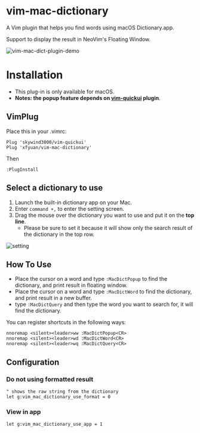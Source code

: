 # vim-mac-dictionary

A Vim plugin that helps you find words using macOS Dictionary.app. 

Support to display the result in NeoVim's Floating Window.

![vim-mac-dict-plugin-demo](https://cdn.jsdelivr.net/gh/xfyuan/ossimgs@master/20200714vim-mac-dict-plugin-demo.gif)

# Installation

* This plug-in is only available for macOS.
* **Notes: the popup feature depends on [vim-quickui](https://github.com/skywind3000/vim-quickui) plugin**.

## VimPlug

Place this in your .vimrc:

```viml
Plug 'skywind3000/vim-quickui'
Plug 'xfyuan/vim-mac-dictionary'
```

Then

```
:PlugInstall
```

## Select a dictionary to use

1. Launch the built-in dictionary app on your Mac.
2. Enter `command +,` to enter the setting screen.
3. Drag the mouse over the dictionary you want to use and put it on the **top line**.
    * Please be sure to set it because it will show only the search result of the dictionary in the top row.

![setting](https://user-images.githubusercontent.com/1855714/48071044-a4676000-e21c-11e8-8609-a8c33b58e28c.png )

## How To Use

* Place the cursor on a word and type `:MacDictPopup` to find the dictionary, and print result in floating window.
* Place the cursor on a word and type `:MacDictWord` to find the dictionary, and print result in a new buffer.
* type `:MacDictQuery` and then type the word you want to search for, it will find the dictionary.

You can register shortcuts in the following ways:

```viml
nnoremap <silent><leader>ww :MacDictPopup<CR>
nnoremap <silent><leader>wd :MacDictWord<CR>
nnoremap <silent><leader>wq :MacDictQuery<CR>
```

## Configuration

### Do not using formatted result

```viml
" shows the raw string from the dictionary
let g:vim_mac_dictionary_use_format = 0
```

### View in app

```viml
let g:vim_mac_dictionary_use_app = 1
```

